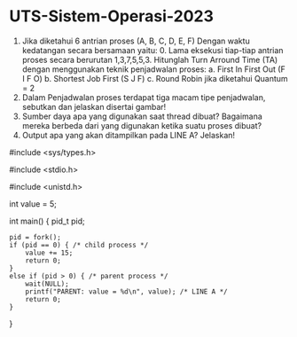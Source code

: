 # UTS-Sistem-Operasi-2023
1.	Jika diketahui 6 antrian proses (A, B, C, D, E, F) Dengan waktu kedatangan secara bersamaan yaitu: 0. Lama eksekusi tiap-tiap antrian proses secara berurutan 1,3,7,5,5,3. Hitunglah Turn Arround Time (TA) dengan menggunakan teknik penjadwalan proses: 
a. First In First Out (F I F O) 
b. Shortest Job First (S J F) 
c. Round Robin jika diketahui Quantum = 2 
2.	Dalam Penjadwalan proses terdapat tiga macam tipe penjadwalan, sebutkan dan jelaskan disertai gambar! 
3.	Sumber daya apa yang digunakan saat thread dibuat? Bagaimana mereka berbeda dari yang digunakan ketika suatu proses dibuat? 
4.	Output apa yang akan ditampilkan pada LINE A? Jelaskan! 

#include <sys/types.h>

#include <stdio.h>

#include <unistd.h>

int value = 5;

int main()
{
    pid_t pid;

    pid = fork();
    if (pid == 0) { /* child process */
        value += 15;
        return 0;
    }
    else if (pid > 0) { /* parent process */
        wait(NULL);
        printf("PARENT: value = %d\n", value); /* LINE A */
        return 0;
    }
}

